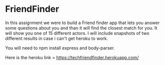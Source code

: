 # FriendFinder

In this assignment we were to build a Friend finder app that lets you answer some questions about you and than it will find the closest match for you. It will show you one of 15 different actors. I will include snapshots of two different results in case i can't get heroku to work.

You will need to npm install express and body-parser.


Here is the heroku link = https://techfriendfinder.herokuapp.com/